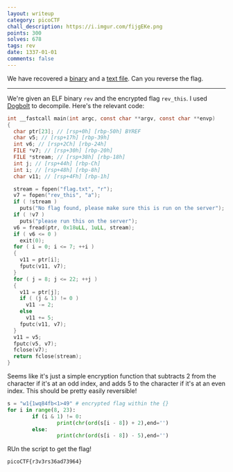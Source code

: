 ```yaml
---
layout: writeup
category: picoCTF
chall_description: https://i.imgur.com/fijgEKe.png
points: 300
solves: 678
tags: rev
date: 1337-01-01
comments: false
---
```


We have recovered a [binary](https://github.com/Nightxade/ctf-writeups/tree/master/assets/CTFs/picoCTF/rev-cipher-rev) and a [text file](https://github.com/Nightxade/ctf-writeups/tree/master/assets/CTFs/picoCTF/rev-cipher-rev_this). Can you reverse the flag.  

---

We're given an ELF binary `rev` and the encrypted flag `rev_this`. I used [Dogbolt](https://dogbolt.org/) to decompile. Here's the relevant code:  

```c
int __fastcall main(int argc, const char **argv, const char **envp)
{
  char ptr[23]; // [rsp+0h] [rbp-50h] BYREF
  char v5; // [rsp+17h] [rbp-39h]
  int v6; // [rsp+2Ch] [rbp-24h]
  FILE *v7; // [rsp+30h] [rbp-20h]
  FILE *stream; // [rsp+38h] [rbp-18h]
  int j; // [rsp+44h] [rbp-Ch]
  int i; // [rsp+48h] [rbp-8h]
  char v11; // [rsp+4Fh] [rbp-1h]

  stream = fopen("flag.txt", "r");
  v7 = fopen("rev_this", "a");
  if ( !stream )
    puts("No flag found, please make sure this is run on the server");
  if ( !v7 )
    puts("please run this on the server");
  v6 = fread(ptr, 0x18uLL, 1uLL, stream);
  if ( v6 <= 0 )
    exit(0);
  for ( i = 0; i <= 7; ++i )
  {
    v11 = ptr[i];
    fputc(v11, v7);
  }
  for ( j = 8; j <= 22; ++j )
  {
    v11 = ptr[j];
    if ( (j & 1) != 0 )
      v11 -= 2;
    else
      v11 += 5;
    fputc(v11, v7);
  }
  v11 = v5;
  fputc(v5, v7);
  fclose(v7);
  return fclose(stream);
}
```

Seems like it's just a simple encryption function that subtracts 2 from the character if it's at an odd index, and adds 5 to the character if it's at an even index. This should be pretty easily reversible!  

```py
s = "w1{1wq84fb<1>49" # encrypted flag within the {}
for i in range(8, 23):
        if (i & 1) != 0:
                print(chr(ord(s[i - 8]) + 2),end='')
        else:
                print(chr(ord(s[i - 8]) - 5),end='')
```

RUn the script to get the flag!  

    picoCTF{r3v3rs36ad73964}